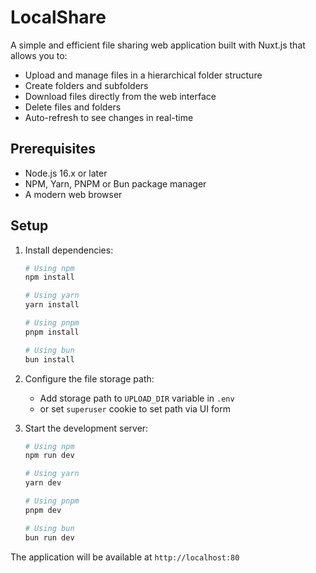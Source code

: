 # LocalShare

A simple and efficient file sharing web application built with Nuxt.js that allows you to:
- Upload and manage files in a hierarchical folder structure
- Create folders and subfolders
- Download files directly from the web interface
- Delete files and folders
- Auto-refresh to see changes in real-time

## Prerequisites

- Node.js 16.x or later
- NPM, Yarn, PNPM or Bun package manager
- A modern web browser

## Setup

1. Install dependencies:
   ```bash
   # Using npm
   npm install

   # Using yarn
   yarn install

   # Using pnpm
   pnpm install

   # Using bun
   bun install
   ```

2. Configure the file storage path:
   - Add storage path to `UPLOAD_DIR` variable in `.env`
   - or set `superuser` cookie to set path via UI form

3. Start the development server:
   ```bash
   # Using npm
   npm run dev

   # Using yarn
   yarn dev

   # Using pnpm
   pnpm dev

   # Using bun
   bun run dev
   ```

The application will be available at `http://localhost:80`
